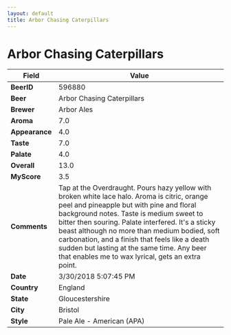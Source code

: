```yaml
---
layout: default
title: Arbor Chasing Caterpillars 
---
```


# Arbor Chasing Caterpillars 

| Field         | Value     |
|---------------|-----------|
| **BeerID** | 596880 |
| **Beer** | Arbor Chasing Caterpillars  |
| **Brewer** | Arbor Ales |
| **Aroma** | 7.0 |
| **Appearance** | 4.0 |
| **Taste** | 7.0 |
| **Palate** | 4.0 |
| **Overall** | 13.0 |
| **MyScore** | 3.5 |
| **Comments** | Tap at the Overdraught. Pours hazy yellow with broken white lace halo. Aroma is citric, orange peel and pineapple but with pine and floral background notes. Taste is medium sweet to bitter then souring. Palate interfered. It&#39;s a sticky beast although no more than medium bodied, soft carbonation, and a finish that feels like a death sudden but lasting at the same time. Any beer that enables me to wax lyrical, gets an extra point. |
| **Date** | 3/30/2018 5:07:45 PM |
| **Country** | England |
| **State** | Gloucestershire |
| **City** | Bristol |
| **Style** | Pale Ale - American (APA) |
